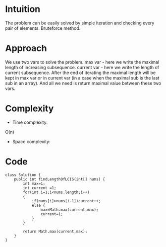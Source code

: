 # Intuition
<!-- Describe your first thoughts on how to solve this problem. -->
The problem can be easily solved by simple iteration and checking every pair of elements. Bruteforce method.
# Approach
<!-- Describe your approach to solving the problem. -->
We use two vars to solve the problem. max var - here we write the maximal length of increasing subsequence. current var - here we write the length of current subsequence. After the end of iterating the maximal length will be kept in max var or in current var (in a case when the maximal sub is the last sub in an array). And all we need is return maximal value between these two vars. 
# Complexity
- Time complexity:
<!-- Add your time complexity here, e.g. $$O(n)$$ -->
O(n)
- Space complexity:
<!-- Add your space complexity here, e.g. $$O(n)$$ -->

# Code
```
class Solution {
    public int findLengthOfLCIS(int[] nums) {
        int max=1;
        int current =1;
        for(int i=1;i<nums.length;i++)
        {
            if(nums[i]>nums[i-1])current++;
            else {
                max=Math.max(current,max);
                current=1;
            }
        }

        return Math.max(current,max);
    }
}
```